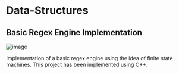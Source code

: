 # Data-Structures

## Basic Regex Engine Implementation

![image](https://user-images.githubusercontent.com/50417848/70333462-5a104280-1865-11ea-9103-24a2391210e8.png)

Implementation of a basic regex engine using the idea of finite state machines. This project has been implemented using C++.
